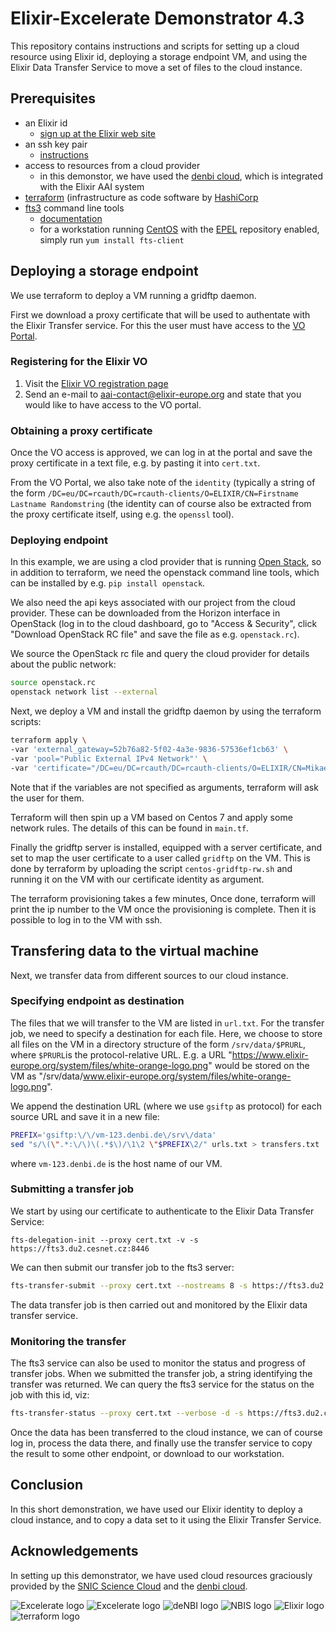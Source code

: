 # Elixir-Excelerate Demonstrator 4.3

This repository contains instructions and scripts for setting up a cloud
resource using Elixir id, deploying a storage endpoint VM, and using the Elixir
Data Transfer Service to move a set of files to the cloud instance.

## Prerequisites

* an Elixir id
  * [sign up at the Elixir web site](https://www.elixir-europe.org/intranet)
* an ssh key pair
  * [instructions](https://help.github.com/articles/generating-a-new-ssh-key-and-adding-it-to-the-ssh-agent/)
* access to resources from a cloud provider
  * in this demonstor, we have used the [denbi cloud](https://www.denbi.de/cloud), which is integrated with the Elixir AAI system
* [terraform](https://www.terraform.io/) (infrastructure as code software by [HashiCorp](https://www.hashicorp.com/)
* [fts3](https://fts.web.cern.ch/) command line tools
  * [documentation](https://fts3-docs.web.cern.ch/fts3-docs/)
  * for a workstation running [CentOS](https://centos.org/) with the [EPEL](https://fedoraproject.org/wiki/EPEL) repository enabled, simply run `yum install fts-client`

## Deploying a storage endpoint

We use terraform to deploy a VM running a gridftp daemon.

First we download a proxy certificate that will be used to authentate with the
Elixir Transfer service. For this the user must have access to the [VO
Portal](https://elixir-cilogon-mp.grid.cesnet.cz/vo-portal/).

### Registering for the Elixir VO

1. Visit the [Elixir VO registration page](https://perun.cesnet.cz/elixir/registrar/?vo=vo.elixir-europe.org)
2. Send an e-mail to
   [aai-contact@elixir-europe.org](mailto:aai-contact@elixir-europe.org) and
   state that you would like to have access to the VO portal.

### Obtaining a proxy certificate 

Once the VO access is approved, we can log in at the portal and save the proxy
certificate in a text file, e.g. by pasting it into `cert.txt`.

From the VO Portal, we also take note of the `identity` (typically a string of
the form `/DC=eu/DC=rcauth/DC=rcauth-clients/O=ELIXIR/CN=Firstname Lastname
Randomstring` (the identity can of course also be extracted from the proxy
certificate itself, using e.g. the `openssl` tool).

### Deploying endpoint

In this example, we are using a clod provider that is running [Open
Stack](https://www.openstack.org/), so in addition to terraform, we need the
openstack command line tools, which can be
installed by e.g. `pip install openstack`.

We also need the api keys associated with our project from the cloud provider.
These can be downloaded from the Horizon interface in OpenStack (log in to the
cloud dashboard, go to "Access & Security", click "Download OpenStack RC file"
and save the file as e.g. `openstack.rc`).

We source the OpenStack rc file and query the cloud provider for details about the public network:
```sh
source openstack.rc
openstack network list --external
```

Next, we deploy a VM and install the gridftp daemon by using the terraform scripts:

```sh
terraform apply \
-var 'external_gateway=52b76a82-5f02-4a3e-9836-57536ef1cb63' \
-var 'pool="Public External IPv4 Network"' \
-var 'certificate="/DC=eu/DC=rcauth/DC=rcauth-clients/O=ELIXIR/CN=Mikael Borg g7p4cBSP40VO4gZe 2"'
```
Note that if the variables are not specified as arguments, terraform will ask the user for them.

Terraform will then spin up a VM based on Centos 7 and apply some network
rules. The details of this can be found in `main.tf`.

Finally the gridftp server is installed, equipped with a server certificate,
and set to map the user certificate to a user called `gridftp` on the VM. This
is done by terraform by uploading the script `centos-gridftp-rw.sh` and running
it on the VM with our certificate identity as argument.

The terraform provisioning takes a few minutes, Once done, terraform will print
the ip number to the VM once the provisioning is complete. Then it is possible
to log in to the VM with ssh. 

## Transfering data to the virtual machine

Next, we transfer data from different sources to our cloud instance.

### Specifying endpoint as destination

The files that we will transfer to the VM are listed in `url.txt`. For the
transfer job, we need to specify a destination for each file. Here, we choose
to store all files on the VM in a directory structure of the form `/srv/data/$PRURL`, where
`$PRURL`is the protocol-relative URL. E.g. a URL
"https://www.elixir-europe.org/system/files/white-orange-logo.png" would be
stored on the VM as
"/srv/data/www.elixir-europe.org/system/files/white-orange-logo.png".

We append the destination URL (where we use `gsiftp` as protocol) for each
source URL and save it in a new file:
```sh
PREFIX='gsiftp:\/\/vm-123.denbi.de\/srv\/data'
sed "s/\(\".*:\/\)\(.*$\)/\1\2 \"$PREFIX\2/" urls.txt > transfers.txt
```
where `vm-123.denbi.de` is the host name of our VM.

### Submitting a transfer job

We start by using our certificate to authenticate to the Elixir Data Transfer Service:

```
fts-delegation-init --proxy cert.txt -v -s https://fts3.du2.cesnet.cz:8446
```

We can then submit our transfer job to the fts3 server:
```sh
fts-transfer-submit --proxy cert.txt --nostreams 8 -s https://fts3.du2.cesnet.cz:8446 -f transfers.txt
```
The data transfer job is then carried out and monitored by the Elixir data transfer service.

### Monitoring the transfer

The fts3 service can also be used to monitor the status and progress of
transfer jobs. When we submitted the transfer job, a string identifying the
transfer was returned. We can query the fts3 service for the status on the job
with this id, viz:
```sh
fts-transfer-status --proxy cert.txt --verbose -d -s https://fts3.du2.cesnet.cz:8446 -l bc6b2602-2e83-11e8-a97e-525400cb6b4b
```

Once the data has been transferred to the cloud instance, we can of course log
in, process the data there, and finally use the transfer service to copy the
result to some other endpoint, or download to our workstation.

## Conclusion

In this short demonstration, we have used our Elixir identity to deploy a cloud
instance, and to copy a data set to it using the Elixir Transfer Service.

## Acknowledgements

In setting up this demonstrator, we have used cloud resources graciously
provided by the [SNIC Science Cloud](https://cloud.snic.se/) and the [denbi
cloud](https://www.denbi.de/cloud).

![Excelerate logo](https://nbis.se/assets/img/logos/elixir.png)
![Excelerate logo](https://nbis.se/assets/img/logos/excelerate-logo.png)
![deNBI logo](https://www.denbi.de/templates/de.nbi2/img/deNBI_logo.jpg)
![NBIS logo](https://nbis.se/assets/img/logos/nbislogo-green-txt.svg)
![Elixir logo](https://nbis.se/assets/img/logos/elixir-logo.png)
![terraform logo](https://www.terraform.io/assets/images/logo-hashicorp-3f10732f.svg)
